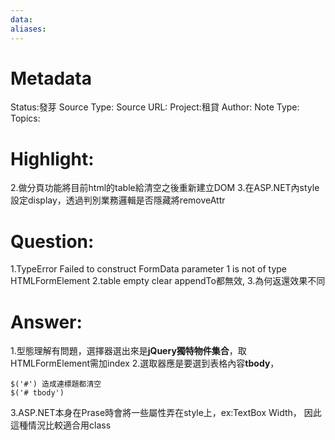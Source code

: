 ```yaml
---
data:
aliases:
---
```

# Metadata
Status:發芽
Source Type:
Source URL:
Project:租貸
Author:
Note Type:
Topics:


# Highlight:
2.做分頁功能將目前html的table給清空之後重新建立DOM
3.在ASP.NET內style設定display，透過判別業務邏輯是否隱藏將removeAttr
# Question:
1.TypeError Failed to construct FormData parameter 1 is not of type HTMLFormElement
2.table empty clear appendTo都無效,
3.為何返還效果不同
# Answer:
1.型態理解有問題，選擇器選出來是**jQuery獨特物件集合**，取HTMLFormElement需加index
2.選取器應是要選到表格內容**tbody**，
```
$('#') 造成連標題都清空
$('# tbody')
```
3.ASP.NET本身在Prase時會將一些屬性弄在style上，ex:TextBox Width，
因此這種情況比較適合用class